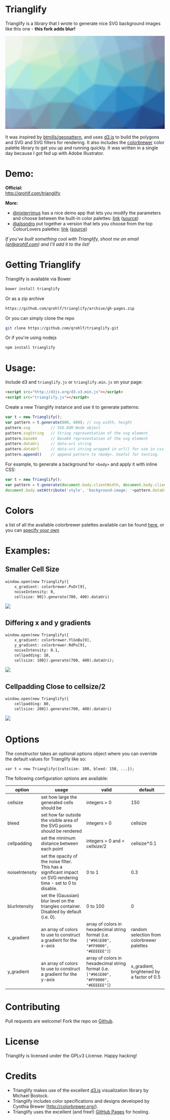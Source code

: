 # Trianglify

Trianglify is a library that I wrote to generate nice SVG background images like this one - **this fork adds blur!**

![example](example.png)

It was inspired by [btmills/geopattern](https://github.com/btmills/geopattern), and uses [d3.js](http://d3js.org) to build the polygons and SVG and SVG filters for rendering. It also includes the [colorbrewer](http://bl.ocks.org/mbostock/5577023) color palette library to get you up and running quickly. It was written in a single day because I got fed up with Adobe Illustrator.

# Demo:

**Official:**  
http://qrohlf.com/trianglify

**More:**  
- [@nixterrimus](https://github.com/nixterrimus) has a nice demo app that lets you modify the parameters and choose between the built-in color palettes: [link](http://nixterrimus.github.io/Triangle-Play-App/) ([source](https://github.com/nixterrimus/Triangle-Play-App))
- [@alssndro](https://github.com/alssndro) put together a version that lets you choose from the top ColourLovers palettes: [link](http://alssndro.github.io/trianglify-background-generator/) ([source](https://github.com/alssndro/trianglify-background-generator))

*If you've built something cool with Trianglify, shoot me an email (qr@qrohlf.com) and I'll add it to the list!*

# Getting Trianglify
Trianglify is available via Bower

```bash
bower install trianglify
```

Or as a zip archive

```bash
https://github.com/qrohlf/trianglify/archive/gh-pages.zip
```

Or you can simply clone the repo

```bash
git clone https://github.com/qrohlf/trianglify.git
```

Or if you're using nodejs

```bash
npm install trianglify
```

# Usage:

Include d3 and `trianglify.js` or `trianglify.min.js` on your page:

```html
<script src="http://d3js.org/d3.v3.min.js"></script>
<script src="trianglify.js"></script>
```

Create a new Trianglify instance and use it to generate patterns:

```javascript
var t = new Trianglify();
var pattern = t.generate(800, 600); // svg width, height
pattern.svg         // SVG DOM Node object
pattern.svgString   // String representation of the svg element
pattern.base64      // Base64 representation of the svg element
pattern.dataUri     // data-uri string
pattern.dataUrl     // data-uri string wrapped in url() for use in css
pattern.append()    // append pattern to <body>. Useful for testing.
```

For example, to generate a background for `<body>` and apply it with inline CSS:

```javascript
var t = new Trianglify();
var pattern = t.generate(document.body.clientWidth, document.body.clientHeight);
document.body.setAttribute('style', 'background-image: '+pattern.dataUrl);
```

# Colors
a list of all the available colorbrewer palettes available can be found [here](http://bl.ocks.org/mbostock/5577023), or you can [specify your own](#options)

# Examples:

## Smaller Cell Size

```
window.open(new Trianglify({
    x_gradient: colorbrewer.PuOr[9], 
    noiseIntensity: 0, 
    cellsize: 90}).generate(700, 400).dataUri)
```

![](examples/example1.jpg)


## Differing x and y gradients 

```
window.open(new Trianglify({
    x_gradient: colorbrewer.YlGnBu[9], 
    y_gradient: colorbrewer.RdPu[9],
    noiseIntensity: 0.1, 
    cellpadding: 10, 
    cellsize: 100}).generate(700, 400).dataUri);
```

![](examples/example2.jpg)


## Cellpadding Close to cellsize/2

```
window.open(new Trianglify({
    cellpadding: 80, 
    cellsize: 200}).generate(700, 400).dataUri)
```

![](examples/example3.jpg)


# Options

The constructor takes an optional options object where you can override the default values for Trianglify like so:

```
var t = new Trianglify({cellsize: 100, bleed: 150, ...});
```

The following configuration options are available:

option | usage | valid | default
--- | --- | --- | ---
cellsize | set how large the generated cells should be | integers > 0 | 150
bleed | set how far outside the visible area of the SVG points should be rendered | integers > 0 | cellsize
cellpadding | set the minimum distance between each point | integers > 0 and < cellsize/2 | cellsize*0.1
noiseIntensity | set the opacity of the noise filter. This has a significant impact on SVG rendering time - set to 0 to disable. | 0 to 1 | 0.3
blurIntensity | set the (Gaussian) blur level on the triangles container. Disabled by default (i.e. 0). | 0 to 100 | 0
x_gradient | an array of colors to use to construct a gradient for the x-axis | array of colors in hexadecimal string format (i.e. `["#961E00", "#FF0000", "#EEEEEE"]`) | random selection from colorbrewer palettes
y_gradient | an array of colors to use to construct a gradient for the y-axis | array of colors in hexadecimal string format (i.e. `["#961E00", "#FF0000", "#EEEEEE"]`) | x_gradient, brightened by a factor of 0.5

# Contributing

Pull requests are welcome! Fork the repo on [Github](https://github.com/qrohlf/trianglify/fork).

# License

Trianglify is licensed under the GPLv3 License. Happy hacking!

# Credits
- Trianglify makes use of the excellent [d3.js](https://github.com/mbostock/d3) visualization library by Michael Bostock.
- Trianglify includes color specifications and designs developed by Cynthia Brewer (http://colorbrewer.org/).
- Trianglify uses the excellent (and free!) [GitHub Pages](https://pages.github.com) for hosting. 


